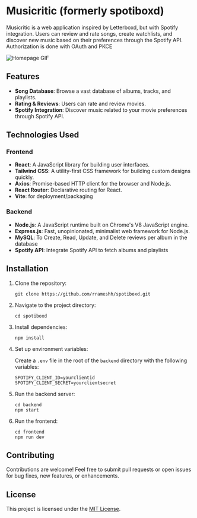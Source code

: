 # Musicritic (formerly spotiboxd)

Musicritic is a web application inspired by Letterboxd, but with Spotify integration. Users can review and rate songs, create watchlists, and discover new music based on their preferences through the Spotify API. Authorization is done with OAuth and PKCE

![Homepage GIF](https://media.giphy.com/media/v1.Y2lkPTc5MGI3NjExMWlmMWtrMW1sY2Npd2w0dGh5MjludGJ2ZTZpdHFjNGpiZGw3Z2JwdCZlcD12MV9pbnRlcm5hbF9naWZfYnlfaWQmY3Q9Zw/Ra7fRbtwsQlqKYWDnH/giphy.gif)

## Features

- **Song Database**: Browse a vast database of albums, tracks, and playlists.
- **Rating & Reviews**: Users can rate and review movies.
- **Spotify Integration**: Discover music related to your movie preferences through Spotify API.



## Technologies Used

### Frontend

- **React**: A JavaScript library for building user interfaces.
- **Tailwind CSS**: A utility-first CSS framework for building custom designs quickly.
- **Axios**: Promise-based HTTP client for the browser and Node.js.
- **React Router**: Declarative routing for React.
- **Vite**: for deployment/packaging

### Backend

- **Node.js**: A JavaScript runtime built on Chrome's V8 JavaScript engine.
- **Express.js**: Fast, unopinionated, minimalist web framework for Node.js.
- **MySQL**: To Create, Read, Update, and Delete reviews per album in the database
- **Spotify API**: Integrate Spotify API to fetch albums and playlists

## Installation

1. Clone the repository:

   ```
   git clone https://github.com/rrameshh/spotiboxd.git
   ```

2. Navigate to the project directory:

   ```
   cd spotiboxd
   ```

3. Install dependencies:

   ```
   npm install
   ```

4. Set up environment variables:
   
   Create a `.env` file in the root of the `backend` directory with the following variables:

   ```
   SPOTIFY_CLIENT_ID=yourclientid
   SPOTIFY_CLIENT_SECRET=yourclientsecret
   ```

5. Run the backend server:

   ```
   cd backend
   npm start
   ```

6. Run the frontend:

   ```
   cd frontend
   npm run dev
   ```

## Contributing

Contributions are welcome! Feel free to submit pull requests or open issues for bug fixes, new features, or enhancements.

## License

This project is licensed under the [MIT License](LICENSE).
